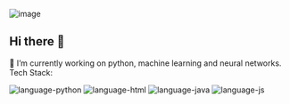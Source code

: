 ![image](https://github.com/user-attachments/assets/91766494-6bce-471e-969c-a48c8722f32f)


## Hi there 👋
🔭 I’m currently working on python, machine learning and neural networks.
Tech Stack:

![language-python](https://github.com/user-attachments/assets/9bec5cee-31bf-467d-8207-5ce83f6e20e3) ![language-html](https://github.com/user-attachments/assets/b44d9892-3908-4af6-aa25-8c636b385e6c)
![language-java](https://github.com/user-attachments/assets/02ef6271-7e69-4e66-b2cb-749bbc468c56)    ![language-js](https://github.com/user-attachments/assets/7efe35bd-5911-4a63-8142-b6150196a6e5)



